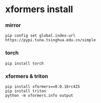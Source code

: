 # xformers install

### mirror
```
pip config set global.index-url https://pypi.tuna.tsinghua.edu.cn/simple
```

### torch
```
pip install torch
```


### xformers & triton
```
pip install xformers==0.0.16rc425
pip install triton
python -m xformers.info output
```
